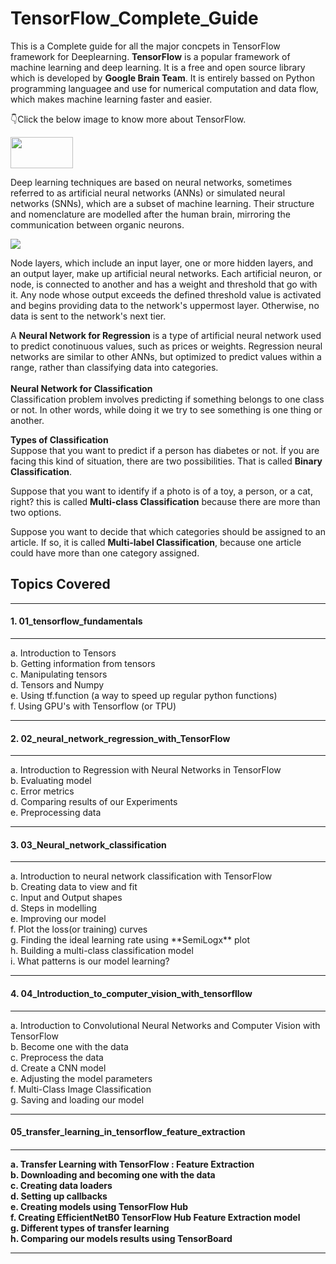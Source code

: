 # TensorFlow_Complete_Guide
This is a Complete guide for all the major concpets in TensorFlow framework for Deeplearning.
**TensorFlow** is a popular framework of machine learning and deep learning. It is a free and open source library which is developed by **Google Brain Team**. It is entirely bassed on Python programming languagee and use for numerical computation and data flow, which makes machine learning faster and easier.


👇Click the below image to know more about TensorFlow. 

<a href='https://www.tensorflow.org/'><img src='https://analyticsindiamag.com/wp-content/uploads/2020/06/Tensorflow-800x420.jpg' style="height: 50px; width: 100px;"/></a> 

Deep learning techniques are based on neural networks, sometimes referred to as artificial neural networks (ANNs) or simulated neural networks (SNNs), which are a subset of machine learning. Their structure and nomenclature are modelled after the human brain, mirroring the communication between organic neurons.

<img src='https://miro.medium.com/max/1000/1*3fA77_mLNiJTSgZFhYnU0Q.png'/>

Node layers, which include an input layer, one or more hidden layers, and an output layer, make up artificial neural networks. Each artificial neuron, or node, is connected to another and has a weight and threshold that go with it. Any node whose output exceeds the defined threshold value is activated and begins providing data to the network's uppermost layer. Otherwise, no data is sent to the network's next tier.

A **Neural Network for Regression** is a type of artificial neural network used to predict conotinuous values, such as prices or weights. Regression neural networks are similar to other ANNs, but optimized to predict values within a range, rather than classifying data into categories.
<br><br>
**Neural Network for Classification**<br>
Classification problem involves predicting if something belongs to one class or not. In other words, while doing it we try to see something is one thing or another.

**Types of Classification**<br>
Suppose that you want to predict if a person has diabetes or not. İf you are facing this kind of situation, there are two possibilities. That is called **Binary Classification**.

Suppose that you want to identify if a photo is of a toy, a person, or a cat, right? this is called **Multi-class Classification** because there are more than two options.

Suppose you want to decide that which categories should be assigned to an article. If so, it is called **Multi-label Classification**, because one article could have more than one category assigned.

<h2>Topics Covered</h2> 
<hr>
<h4>1. 01_tensorflow_fundamentals</h4>
<hr>
a. Introduction to Tensors<br>
b. Getting information from tensors<br>
c. Manipulating tensors<br>
d. Tensors and Numpy<br>
e. Using tf.function (a way to speed up regular python functions)<br>
f. Using GPU's with Tensorflow (or TPU)<br>
<hr>
<h4>2. 02_neural_network_regression_with_TensorFlow</h4>
<hr>
a. Introduction to Regression with Neural Networks in TensorFlow<br>
b. Evaluating model<br>
c. Error metrics<br>
d. Comparing results of our Experiments<br>
e. Preprocessing data<br>
<hr>
<h4>3. 03_Neural_network_classification</h4>
<hr>
a. Introduction to neural network classification with TensorFlow<br>
b. Creating data to view and fit<br>
c. Input and Output shapes<br>
d. Steps in modelling<br>
e. Improving our model<br>
f. Plot the loss(or training) curves<br>
g. Finding the ideal learning rate using **SemiLogx** plot<br>
h. Building a multi-class classification model<br>
i. What patterns is our model learning?<br>
<hr>
<h4>4. 04_Introduction_to_computer_vision_with_tensorfllow</h4>
<hr>
a. Introduction to Convolutional Neural Networks and Computer Vision with TensorFlow<br>
b. Become one with the data<br>
c. Preprocess the data<br>
d. Create a CNN model<br>
e. Adjusting the model parameters<br>
f. Multi-Class Image Classification<br>
g. Saving and loading our model<br>
<hr>
<h4>05_transfer_learning_in_tensorflow_feature_extraction<h4>
<hr>
a. Transfer Learning with TensorFlow : Feature Extraction<br>
b. Downloading and becoming one with the data<br>
c. Creating data loaders<br>
d. Setting up callbacks<br>
e. Creating models using TensorFlow Hub<br>
f. Creating EfficientNetB0 TensorFlow Hub Feature Extraction model<br>
g. Different types of transfer learning<br>
h. Comparing our models results using TensorBoard<br>
<hr>
